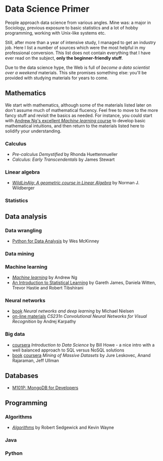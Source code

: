 # Data Science Primer

People approach data science from various angles. Mine was: a major in Sociology, previous exposure to basic statistics and a lot of hobby programming, working with Unix-like systems etc.

Still, after more than a year of intensive study, I managed to get an industry job. Here I list a number of sources which were the most helpful in my professional conversion. This list does not contain everything that I have ever read on the subject, **only the beginner-friendly stuff**.

Due to the data science hype, the Web is full of _become a data scientist over a weekend_ materials. This site promises something else: you'll be provided with studying materials for years to come.

## Mathematics

We start with mathematics, although some of the materials listed later on don't assume much of mathematical flucency. Feel free to move to the more fancy stuff and revisit the basics as needed. For instance, you could start with [Andrew Ng's excellent _Machine learning_ course](https://www.coursera.org/learn/machine-learning/) to develop basic mathematical intuitions, and then return to the materials listed here to solidify your understanding.

### Calculus

* _Pre-calculus Demystified_ by Rhonda Huettenmueller
* _Calculus: Early Transcendentals_ by James Stewart

### Linear algebra

* [_WildLinAlg: A geometric course in Linear Algebra_](https://www.youtube.com/playlist?list=PL01A21B9E302D50C1) by Norman J. Wildberger

### Statistics


## Data analysis

### Data wrangling

* [Python for Data Analysis](http://shop.oreilly.com/product/0636920023784.do) by Wes McKinney

### Data mining

### Machine learning

* [_Machine learning_](https://www.coursera.org/learn/machine-learning/) by Andrew Ng
* [An Introduction to Statistical Learning](http://www-bcf.usc.edu/~gareth/ISL/) by Gareth James, Daniela Witten, Trevor Hastie and Robert Tibshirani

### Neural networks

* [book](http://neuralnetworksanddeeplearning.com/) _Neural networks and deep learning_ by Michael Nielsen
* [on-line materials](http://cs231n.github.io/) _CS231n Convolutional Neural Networks for Visual Recognition_ by Andrej Karpathy

### Big data

* [coursera](https://www.coursera.org/course/datasci) _Introduction to Data Science_ by Bill Howe - a nice intro with a well balanced approach to SQL versus NoSQL solutions
* [book](http://www.mmds.org/) [coursera](https://www.coursera.org/course/mmds) _Mining of Massive Datasets_ by Jure Leskovec, Anand Rajaraman, Jeff Ullman



## Databases

* [M101P: MongoDB for Developers](https://university.mongodb.com/courses/M101P/about)


## Programming

### Algorithms

* [_Algorithms_](http://algs4.cs.princeton.edu/home/) by Robert Sedgewick and Kevin Wayne

### Java


### Python



